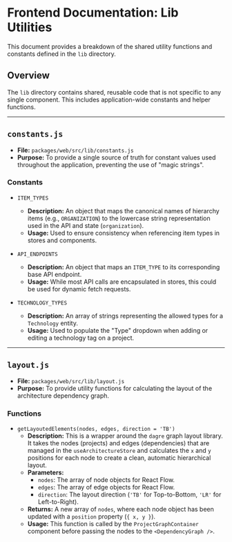# Frontend Documentation: Lib Utilities

This document provides a breakdown of the shared utility functions and constants defined in the `lib` directory.

## Overview

The `lib` directory contains shared, reusable code that is not specific to any single component. This includes application-wide constants and helper functions.

---

## `constants.js`

*   **File:** `packages/web/src/lib/constants.js`
*   **Purpose:** To provide a single source of truth for constant values used throughout the application, preventing the use of "magic strings".

### Constants

*   `ITEM_TYPES`
    *   **Description:** An object that maps the canonical names of hierarchy items (e.g., `ORGANIZATION`) to the lowercase string representation used in the API and state (`organization`).
    *   **Usage:** Used to ensure consistency when referencing item types in stores and components.

*   `API_ENDPOINTS`
    *   **Description:** An object that maps an `ITEM_TYPE` to its corresponding base API endpoint.
    *   **Usage:** While most API calls are encapsulated in stores, this could be used for dynamic fetch requests.

*   `TECHNOLOGY_TYPES`
    *   **Description:** An array of strings representing the allowed types for a `Technology` entity.
    *   **Usage:** Used to populate the "Type" dropdown when adding or editing a technology tag on a project.

---

## `layout.js`

*   **File:** `packages/web/src/lib/layout.js`
*   **Purpose:** To provide utility functions for calculating the layout of the architecture dependency graph.

### Functions

*   `getLayoutedElements(nodes, edges, direction = 'TB')`
    *   **Description:** This is a wrapper around the `dagre` graph layout library. It takes the nodes (projects) and edges (dependencies) that are managed in the `useArchitectureStore` and calculates the `x` and `y` positions for each node to create a clean, automatic hierarchical layout.
    *   **Parameters:**
        *   `nodes`: The array of node objects for React Flow.
        *   `edges`: The array of edge objects for React Flow.
        *   `direction`: The layout direction (`'TB'` for Top-to-Bottom, `'LR'` for Left-to-Right).
    *   **Returns:** A new array of `nodes`, where each node object has been updated with a `position` property (`{ x, y }`).
    *   **Usage:** This function is called by the `ProjectGraphContainer` component before passing the nodes to the `<DependencyGraph />`. 